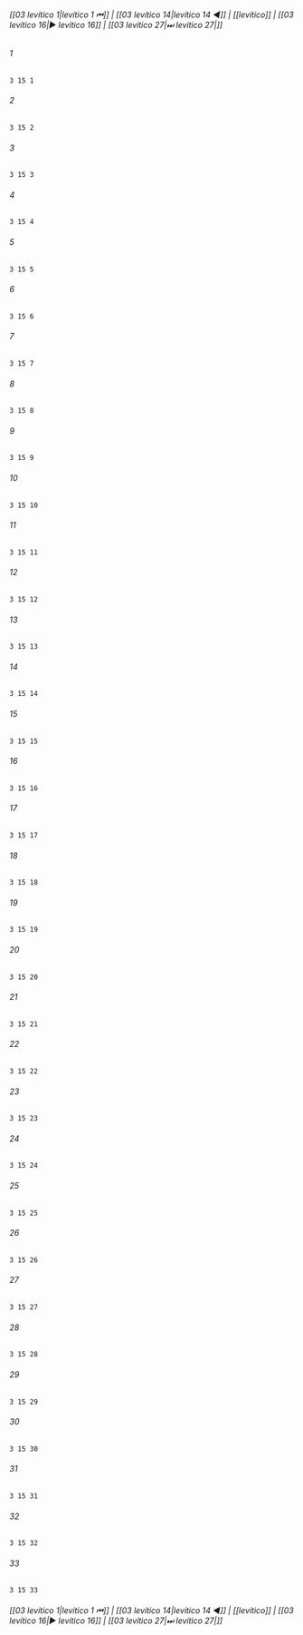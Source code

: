 
###### [[03 levítico 1|levítico 1 ⏮]] | [[03 levítico 14|levítico 14 ◀]] | [[levítico]] | [[03 levítico 16|▶ levítico 16]] | [[03 levítico 27|⏭ levítico 27|]]

###### 1
``` verse
3 15 1 
```
###### 2
``` verse
3 15 2 
```
###### 3
``` verse
3 15 3 
```
###### 4
``` verse
3 15 4 
```
###### 5
``` verse
3 15 5 
```
###### 6
``` verse
3 15 6 
```
###### 7
``` verse
3 15 7 
```
###### 8
``` verse
3 15 8 
```
###### 9
``` verse
3 15 9 
```
###### 10
``` verse
3 15 10 
```
###### 11
``` verse
3 15 11 
```
###### 12
``` verse
3 15 12 
```
###### 13
``` verse
3 15 13 
```
###### 14
``` verse
3 15 14 
```
###### 15
``` verse
3 15 15 
```
###### 16
``` verse
3 15 16 
```
###### 17
``` verse
3 15 17 
```
###### 18
``` verse
3 15 18 
```
###### 19
``` verse
3 15 19 
```
###### 20
``` verse
3 15 20 
```
###### 21
``` verse
3 15 21 
```
###### 22
``` verse
3 15 22 
```
###### 23
``` verse
3 15 23 
```
###### 24
``` verse
3 15 24 
```
###### 25
``` verse
3 15 25 
```
###### 26
``` verse
3 15 26 
```
###### 27
``` verse
3 15 27 
```
###### 28
``` verse
3 15 28 
```
###### 29
``` verse
3 15 29 
```
###### 30
``` verse
3 15 30 
```
###### 31
``` verse
3 15 31 
```
###### 32
``` verse
3 15 32 
```
###### 33
``` verse
3 15 33 
```

###### [[03 levítico 1|levítico 1 ⏮]] | [[03 levítico 14|levítico 14 ◀]] | [[levítico]] | [[03 levítico 16|▶ levítico 16]] | [[03 levítico 27|⏭ levítico 27|]]

